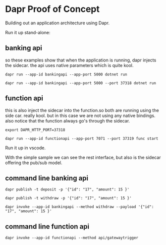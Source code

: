 # Dapr Proof of Concept

Building out an application architecture using Dapr.

Run it up stand-alone:

## banking api

so these examples show that when the application is running, dapr injects the sidecar. the api uses native parameters which is quite kool.

`dapr run --app-id bankingapi --app-port 5000 dotnet run`

`dapr run --app-id bankingapi --app-port 5000 --port 37318 dotnet run`

## function api

this is also inject the sidecar into the function.so both are running using the side car. really kool. but in this case we are not using any native bindings. also notice that the function always go's through the sidecar.

`export DAPR_HTTP_PORT=37318`

`dapr run --app-id functionapi --app-port 7071 --port 37319 func start`

Run it up in vscode.

With the simple sample we can see the rest interface, but also is the sidecar offering the pub/sub model.

## command line banking api

`dapr publish -t deposit -p '{"id": "17", "amount": 15 }'`

`dapr publish -t withdraw -p '{"id": "17", "amount": 15 }'`

`dapr invoke --app-id bankingapi --method withdraw --payload '{"id": "17", "amount": 15 }'`

## command line function api

`dapr invoke --app-id functionapi --method api/gatewaytrigger`
